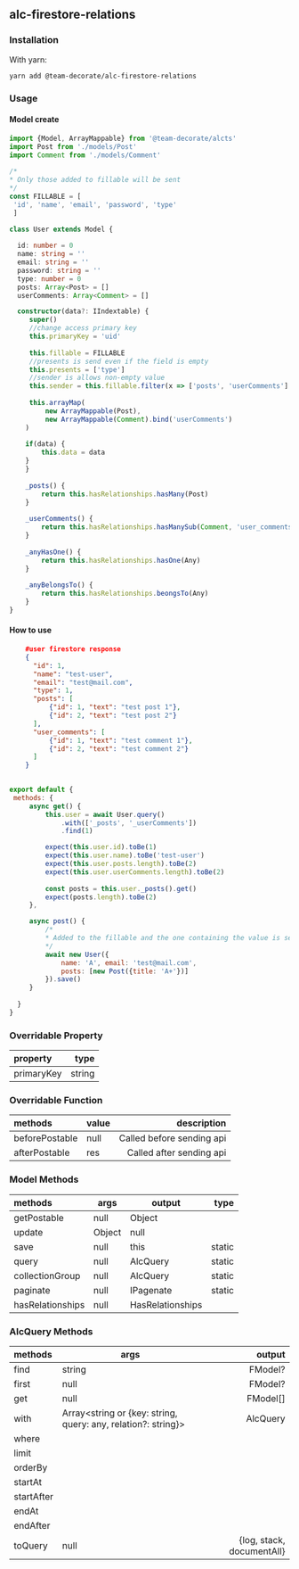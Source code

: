 

  
## alc-firestore-relations
### Installation  
With yarn:
  
 	yarn add @team-decorate/alc-firestore-relations
 	
### Usage  
  
#### Model create  
```typescript  
import {Model, ArrayMappable} from '@team-decorate/alcts'  
import Post from './models/Post'  
import Comment from './models/Comment'  
  
/*
* Only those added to fillable will be sent
*/
const FILLABLE = [  
 'id', 'name', 'email', 'password', 'type'
 ]  
  
class User extends Model {  

  id: number = 0
  name: string = ''
  email: string = ''
  password: string = ''
  type: number = 0
  posts: Array<Post> = []
  userComments: Array<Comment> = []

  constructor(data?: IIndextable) {  
	 super()         
	 //change access primary key
	 this.primaryKey = 'uid'
	 
	 this.fillable = FILLABLE 
	 //presents is send even if the field is empty 
	 this.presents = ['type']  
	 //sender is allows non-empty value
	 this.sender = this.fillable.filter(x => ['posts', 'userComments'].every(v => v != x))
	 
	 this.arrayMap(  
		 new ArrayMappable(Post), 
		 new ArrayMappable(Comment).bind('userComments')
	) 
	
	if(data) {
	    this.data = data
	}
    }
    
    _posts() {
		return this.hasRelationships.hasMany(Post)
    }
    
    _userComments() {
		return this.hasRelationships.hasManySub(Comment, 'user_comments')
    }
    
    _anyHasOne() {
        return this.hasRelationships.hasOne(Any)
    }
    
    _anyBelongsTo() {
        return this.hasRelationships.beongsTo(Any)
    }
}  
```  
  
#### How to use
```json
	#user firestore response
	{
	  "id": 1,
	  "name": "test-user",
	  "email": "test@mail.com",
	  "type": 1,
	  "posts": [
		  {"id": 1, "text": "test post 1"},
		  {"id": 2, "text": "test post 2"}
	  ],
	  "user_comments": [
		  {"id": 1, "text": "test comment 1"},
		  {"id": 2, "text": "test comment 2"}
	  ]
	}
```
```js  
  
export default {  
 methods: {
     async get() {
         this.user = await User.query()
             .with(['_posts', '_userComments'])
             .find(1)

         expect(this.user.id).toBe(1)
         expect(this.user.name).toBe('test-user')
         expect(this.user.posts.length).toBe(2)
         expect(this.user.userComments.length).toBe(2)
         
         const posts = this.user._posts().get()
         expect(posts.length).toBe(2)
     },

     async post() {
         /*
         * Added to the fillable and the one containing the value is sent and saved in firestore
         */
         await new User({
             name: 'A', email: 'test@mail.com',
             posts: [new Post({title: 'A+'})]
         }).save()
     }
	
  }
}  
```


### Overridable Property
|property|type
|:---|---:
|primaryKey|string

### Overridable Function  
  
| methods |value|description
|:---|---|---:
| beforePostable | null | Called before sending api
| afterPostable | res | Called after sending api

### Model Methods
|methods|args|output|type
|:---|----|---|---:
| getPostable |null|Object
|update|Object|null
|save|null|this|static
|query|null|AlcQuery|static
|collectionGroup|null|AlcQuery|static
|paginate|null|IPagenate|static
|hasRelationships|null|HasRelationships

### AlcQuery Methods
|methods|args|output
|:---|---|---:
|find|string|FModel?
|first|null|FModel?
|get|null|FModel[]
|with|Array<string or {key: string, query: any, relation?: string}>|AlcQuery
|where||
|limit||
|orderBy||
|startAt||
|startAfter||
|endAt||
|endAfter||
|toQuery|null|{log, stack, documentAll}|